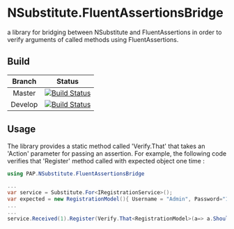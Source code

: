 # NSubstitute.FluentAssertionsBridge
a library for bridging between NSubstitute and FluentAssertions in order to verify arguments of called methods using FluentAssertions.

## Build
| Branch | Status |
|:------:|:------:|
| Master | [![Build Status](https://dev.azure.com/papgroup/NSubstitute.FluentAssertionsBridge/_apis/build/status/PapGroup.NSubstitute.FluentAssertionsBridge?branchName=master)](https://dev.azure.com/papgroup/NSubstitute.FluentAssertionsBridge/_build/latest?definitionId=1&branchName=master) |
| Develop | [![Build Status](https://dev.azure.com/papgroup/NSubstitute.FluentAssertionsBridge/_apis/build/status/PapGroup.NSubstitute.FluentAssertionsBridge?branchName=develop)](https://dev.azure.com/papgroup/NSubstitute.FluentAssertionsBridge/_build/latest?definitionId=1&branchName=develop) |

## Usage
The library provides a static method called 'Verify.That<T>' that takes an 'Action<T>' parameter for passing an assertion.
For example, the following code verifies that 'Register' method called with expected object one time :

```c#
using PAP.NSubstitute.FluentAssertionsBridge

...
var service = Substitute.For<IRegistrationService>();
var expected = new RegistrationModel(){ Username = "Admin", Password="123456" };
...
...
service.Received(1).Register(Verify.That<RegistrationModel>(a=> a.Should().BeEquivalentTo(expected)));
```